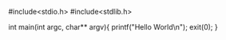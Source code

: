 #include<stdio.h>
#include<stdlib.h>

int main(int argc, char** argv){
  printf("Hello World\n");
  exit(0);
}
